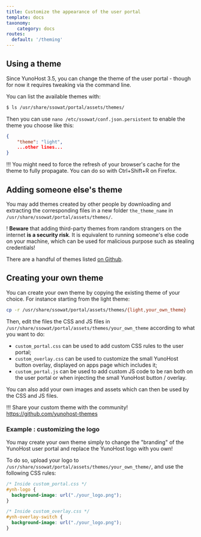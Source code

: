 ```yaml
---
title: Customize the appearance of the user portal
template: docs
taxonomy:
    category: docs
routes:
  default: '/theming'
---
```


## Using a theme

Since YunoHost 3.5, you can change the theme of the user portal - though for now it requires tweaking via the command line.

You can list the available themes with: 

```bash
$ ls /usr/share/ssowat/portal/assets/themes/
```

Then you can use `nano /etc/ssowat/conf.json.persistent` to enable the theme you choose like this:

```json
{
    "theme": "light",
    ...other lines...
}
```

!!! You might need to force the refresh of your browser's cache for the theme to fully propagate. You can do so with Ctrl+Shift+R on Firefox.

## Adding someone else's theme

You may add themes created by other people by downloading and extracting the corresponding files in a new folder `the_theme_name` in `/usr/share/ssowat/portal/assets/themes/`.

! **Beware** that adding third-party themes from random strangers on the internet **is a security risk**. It is equivalent to running someone's else code on your machine, which can be used for malicious purpose such as stealing credentials!

There are a handful of themes listed [on Github](https://github.com/yunohost-themes).

## Creating your own theme

You can create your own theme by copying the existing theme of your choice. For instance starting from the light theme: 

```bash
cp -r /usr/share/ssowat/portal/assets/themes/{light,your_own_theme}
```

Then, edit the files the CSS and JS files in `/usr/share/ssowat/portal/assets/themes/your_own_theme` according to what you want to do: 

- `custom_portal.css` can be used to add custom CSS rules to the user portal;
- `custom_overlay.css` can be used to customize the small YunoHost button overlay, displayed on apps page which includes it;
- `custom_portal.js` can be used to add custom JS code to be ran both on the user portal or when injecting the small YunoHost button / overlay.

You can also add your own images and assets which can then be used by the CSS and JS files.

!!! Share your custom theme with the community! https://github.com/yunohost-themes

### Example : customizing the logo

You may create your own theme simply to change the "branding" of the YunoHost user portal and replace the YunoHost logo with you own!

To do so, upload your logo to `/usr/share/ssowat/portal/assets/themes/your_own_theme/`, and use the following CSS rules: 

```css
/* Inside custom_portal.css */
#ynh-logo {
  background-image: url("./your_logo.png");
}

/* Inside custom_overlay.css */
#ynh-overlay-switch {
  background-image: url("./your_logo.png");
}
```
